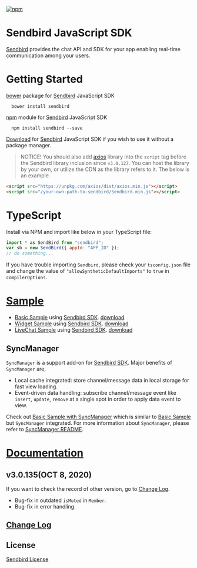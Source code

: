 [![npm](https://img.shields.io/npm/v/sendbird.svg?style=popout&colorB=red)](https://www.npmjs.com/package/sendbird)

# Sendbird JavaScript SDK

[Sendbird](https://sendbird.com) provides the chat API and SDK for your app enabling real-time communication among your users.

# Getting Started

[bower](http://bower.io) package for [Sendbird](https://sendbird.com) JavaScript SDK

      bower install sendbird

[npm](https://www.npmjs.com/package/sendbird) module for [Sendbird](https://sendbird.com) JavaScript SDK

      npm install sendbird --save

[Download](https://github.com/sendbird/Sendbird-SDK-JavaScript) for [Sendbird](https://sendbird.com) JavaScript SDK if you wish to use it without a package manager.

> NOTICE! You should also add [axios](https://github.com/axios/axios) library into the `script` tag before the Sendbird library inclusion since `v3.0.127`. You can host the library by your own, or utilize the CDN as the library refers to it. The below is an example.

```html
<script src="https://unpkg.com/axios/dist/axios.min.js"></script>
<script src="/your-own-path-to-sendbird/Sendbird.min.js"></script>
```

# TypeScript

Install via NPM and import like below in your TypeScript file:

```javascript
import * as SendBird from "sendbird";
var sb = new SendBird({ appId: "APP_ID" });
// do something...
```

If you have trouble importing `Sendbird`, please check your `tsconfig.json` file and change the value of `"allowSyntheticDefaultImports"` to `true` in `compilerOptions`.

# [Sample](https://github.com/sendbird/Sendbird-JavaScript)

- [Basic Sample](https://sample.sendbird.com/basic) using [Sendbird SDK](https://github.com/sendbird/Sendbird-SDK-JavaScript). [download](https://github.com/sendbird/Sendbird-JavaScript/tree/master/web-sample)
- [Widget Sample](https://sample.sendbird.com/widget) using [Sendbird SDK](https://github.com/sendbird/Sendbird-SDK-JavaScript). [download](https://github.com/sendbird/Sendbird-JavaScript/tree/master/web-widget)
- [LiveChat Sample](https://sample.sendbird.com/livechat) using [Sendbird SDK](https://github.com/sendbird/Sendbird-SDK-JavaScript). [download](https://github.com/sendbird/Sendbird-JavaScript/tree/master/web-live-chat)

## SyncManager

`SyncManager` is a support add-on for [Sendbird SDK](https://github.com/sendbird/Sendbird-SDK-JavaScript). Major benefits of `SyncManager` are,

- Local cache integrated: store channel/message data in local storage for fast view loading.
- Event-driven data handling: subscribe channel/message event like `insert`, `update`, `remove` at a single spot in order to apply data event to view.

Check out [Basic Sample with SyncManager](https://github.com/sendbird/Sendbird-JavaScript/tree/master/web-basic-sample-syncmanager) which is similar to [Basic Sample](https://sample.sendbird.com/basic) but `SyncManager` integrated. For more information about `SyncManager`, please refer to [SyncManager README](https://github.com/sendbird/sendbird-syncmanager-javascript/blob/master/README.md).

# [Documentation](https://docs.sendbird.com/javascript)

## v3.0.135(OCT 8, 2020)

If you want to check the record of other version, go to [Change Log](https://github.com/sendbird/Sendbird-SDK-JavaScript/blob/master/CHANGELOG.md).

- Bug-fix in outdated `isMuted` in `Member`.
- Bug-fix in error handling.

## [Change Log](https://github.com/sendbird/Sendbird-SDK-JavaScript/blob/master/CHANGELOG.md)

## License

[Sendbird License](https://github.com/sendbird/Sendbird-SDK-JavaScript/blob/master/LICENSE.md)
